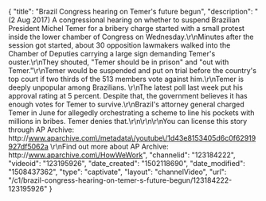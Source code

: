 {
    "title": "Brazil Congress hearing on Temer's future begun",
    "description": "(2 Aug 2017) A congressional hearing on whether to suspend Brazilian President Michel Temer for a bribery charge started with a small protest inside the lower chamber of Congress on Wednesday.\r\nMinutes after the session got started, about 30 opposition lawmakers walked into the Chamber of Deputies carrying a large sign demanding Temer's ouster.\r\nThey shouted, \"Temer should be in prison\" and \"out with Temer.\"\r\nTemer would be suspended and put on trial before the country's top court if two thirds of the 513 members vote against him.\r\nTemer is deeply unpopular among Brazilians. \r\nThe latest poll last week put his approval rating at 5 percent. Despite that, the government believes it has enough votes for Temer to survive.\r\nBrazil's attorney general charged Temer in June for allegedly orchestrating a scheme to line his pockets with millions in bribes. Temer denies that.\r\n\r\n\r\nYou can license this story through AP Archive: http:\/\/www.aparchive.com\/metadata\/youtube\/1d43e8153405d6c0f62919927df5062a \r\nFind out more about AP Archive: http:\/\/www.aparchive.com\/HowWeWork",
    "channelid": "123184222",
    "videoid": "123195926",
    "date_created": "1502118690",
    "date_modified": "1508437362",
    "type": "captivate",
    "layout": "channelVideo",
    "url": "\/c1\/brazil-congress-hearing-on-temer-s-future-begun\/123184222-123195926"
}